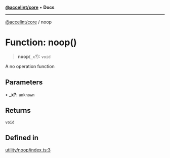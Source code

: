 [**@accelint/core**](../README.md) • **Docs**

***

[@accelint/core](../README.md) / noop

# Function: noop()

> **noop**(`_x`?): `void`

A no operation function

## Parameters

• **\_x?**: `unknown`

## Returns

`void`

## Defined in

[utility/noop/index.ts:3](https://github.com/gohypergiant/standard-toolkit/blob/258694cea8ed8bbd956b3cf5da47c2c9debcf127/packages/core/src/utility/noop/index.ts#L3)
